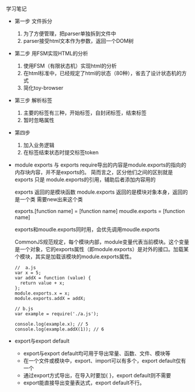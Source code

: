 学习笔记

* 第一步 文件拆分
  1. 为了方便管理，把parser单独拆到文件中
  2. parser接受html文本作为参数，返回一个DOM树

* 第二步 用FSM实现HTML的分析
  1. 使用FSM（有限状态机）实现html的分析
  2. 在html标准中，已经规定了html的状态（80种），省去了设计状态机的方式
  3. 简化toy-browser

* 第三步 解析标签
  1. 主要的标签有三种，开始标签，自封闭标签，结束标签
  2. 暂时忽略属性

* 第四步 
  1. 加入业务逻辑
  2. 在标签结束状态时提交标签token


* module exports 与 exports
  require导出的内容是module.exports的指向的内存块内容，并不是exports的。
  简而言之，区分他们之间的区别就是 exports 只是 module.exports的引用，辅助后者添加内容用的

  exports 返回的是模块函数
  module.exports 返回的是模块对象本身，返回的是一个类 需要new出来这个类

  exports.[function name] = [function name]
  moudle.exports = [function name]

  exports和moudle.exports同时用，会优先调用moudle.exports

  CommonJS规范规定，每个模块内部，module变量代表当前模块。这个变量是一个对象，它的exports属性（即module.exports）是对外的接口。加载某个模块，其实是加载该模块的module.exports属性。

      //  a.js
      var x = 5;
      var addX = function (value) {
        return value + x;
      };
      module.exports.x = x;
      module.exports.addX = addX;

      // b.js
      var example = require('./a.js');

      console.log(example.x); // 5
      console.log(example.addX(1)); // 6

* export与export default
  * export与export default均可用于导出常量、函数、文件、模块等
  * 在一个文件或模块中，export、import可以有多个，export default仅有一个
  * 通过export方式导出，在导入时要加{ }，export default则不需要
  * export能直接导出变量表达式，export default不行。
